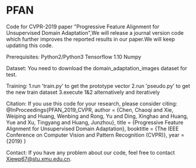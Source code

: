 # PFAN
 Code for CVPR-2019 paper "Progressive Feature Alignment for Unsupervised Domain Adaptation",We will release a journal version code which further improves the reported results in our paper.We will keep updating this code.

Prerequisites:
    Python2/Python3
    Tensorflow 1.10
    Numpy
    
Dataset:
You need to download the domain_adaptation_images dataset for test.

Training:
    1.run 'train.py' to get the prototype vector
    2.run 'pseudo.py' to get the new train dataset
    3.execute 1&2 alternatively and iteratively


Citation:
If you use this code for your research, please consider citing:
@InProceedings{PFAN_2019_CVPR,
author = {Chen, Chaoqi and Xie, Weiping and Huang, Wenbing and Rong, Yu and Ding, Xinghao and Huang, Yue and Xu, Tingyang and Huang, Junzhou},
title = {Progressive Feature Alignment for Unsupervised Domain Adaptation},
booktitle = {The IEEE Conference on Computer Vision and Pattern Recognition (CVPR)},
year = {2019}
}

Contact:
If you have any problem about our code, feel free to contact Xiewp67@stu.xmu.edu.cn.
